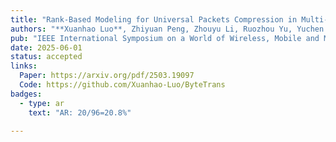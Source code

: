 ```yaml
---
title: "Rank-Based Modeling for Universal Packets Compression in Multi-Modal Communications"
authors: "**Xuanhao Luo**, Zhiyuan Peng, Zhouyu Li, Ruozhou Yu, Yuchen Liu"
pub: "IEEE International Symposium on a World of Wireless, Mobile and Multimedia Networks (**WoWMoM**)"
date: 2025-06-01
status: accepted
links:
  Paper: https://arxiv.org/pdf/2503.19097
  Code: https://github.com/Xuanhao-Luo/ByteTrans
badges:
  - type: ar
    text: "AR: 20/96=20.8%"

---
```

